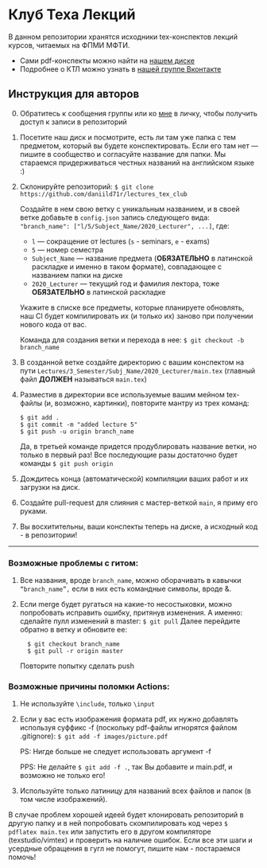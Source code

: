 # Клуб Теха Лекций

В данном репозитории хранятся исходники tex-конспектов лекций курсов, читаемых на ФПМИ МФТИ.  
- Сами pdf-конспекты можно найти на [нашем диске](https://disk.yandex.ru/d/IDUn8-HtGvIBYA)
- Подробнее о КТЛ можно узнать в [нашей группе Вконтакте](https://vk.com/mipt_ltc)

## Инструкция для авторов

0. Обратитесь к сообщения группы или ко [мне](https://vk.com/ax_equals_b) в личку, чтобы получить доступ к записи в репозиторий

1. Посетите наш диск и посмотрите, есть ли там уже папка с тем предметом, который вы будете конспектировать. Если его там нет — пишите в сообщество и согласуйте название для папки. Мы стараемся придерживаться честных названий на английском языке :)

2. Склонируйте репозиторий: ```$ git clone https://github.com/daniild71r/lectures_tex_club```
   
   Создайте в нем свою ветку с уникальным названием, и в своей ветке добавьте в `config.json` запись следующего вида: ```"branch_name": ["l/5/Subject_Name/2020_Lecturer", ...]```, где: 
   - `l` — сокращение от lectures (`s` - seminars, `e` - exams)
   - `5` — номер семестра   
   - `Subject_Name` — название предмета (**ОБЯЗАТЕЛЬНО** в латинской раскладке и именно в таком формате), совпадающее с названием папки на диске
   - `2020_Lecturer` — текущий год и фамилия лектора, тоже **ОБЯЗАТЕЛЬНО** в латинской раскладке  

   Укажите в списке все предметы, которые планируете обновлять, наш CI будет компилировать их (и только их) заново при получении нового кода от вас.
   
   Команда для создания ветки и перехода в нее: ```$ git checkout -b branch_name```

3. В созданной ветке создайте директорию с вашим конспектом на пути `Lectures/3_Semester/Subj_Name/2020_Lecturer/main.tex` (главный файл **ДОЛЖЕН** называться `main.tex`)

4. Разместив в директории все используемые вашим мейном tex-файлы (и, возможно, картинки), повторите мантру из трех команд:
   ```
   $ git add .
   $ git commit -m "added lecture 5"
   $ git push -u origin branch_name
   ```
   Да, в третьей команде придется продублировать название ветки, но только в первый раз! Все последующие разы достаточно будет команды `$ git push origin`

4. Дождитесь конца (автоматической) компиляции ваших работ и их загрузки на диск.

5. Создайте pull-request для слияния с мастер-веткой `main`, я приму его руками.

6. Вы восхитительны, ваши конспекты теперь на диске, а исходный код - в репозитории!

---

### Возможные проблемы с гитом:

1. Все названия, вроде `branch_name`,  можно оборачивать в кавычки `“branch_name”,` если в них есть командные символы, вроде &.

2. Если merge будет ругаться на какие-то несостыковки, можно попробовать исправить ошибку, притянув изменения. А именно: сделайте пулл изменений в master:
   ```$ git pull``` 
   Далее перейдите обратно в ветку и обновите ее:  
   ```
     $ git checkout branch_name
     $ git pull -r origin master
   ```
   Повторите попытку сделать push


 ### Возможные причины поломки Actions:

 1. Не используйте `\include`, только `\input`
 
 2. Если у вас есть изображения формата pdf, их нужно добавлять используя суффикс -f (поскольку pdf-файлы игнорятся файлом .gitignore):
    `$ git add -f images/picture.pdf`
    
    PS: Нигде больше не следует использовать аргумент -f
    
    PPS: Не делайте `$ git add -f .`, так Вы добавите и main.pdf, и возможно не только его!
    
 3. Используйте только латиницу для названий всех файлов и папок (в том числе изображений).

В случае проблем хорошей идеей будет клонировать репозиторий в другую папку и в ней попробовать скомпилировать код через `$ pdflatex main.tex` или запустить его в другом компиляторе (texstudio/vimtex) и проверить на наличие ошибок. Если все эти шаги и усердные обращения в гугл не помогут, пишите нам - постараемся помочь!
